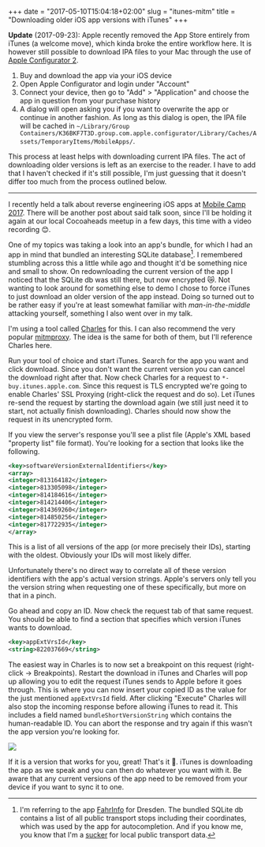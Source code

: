 +++
date = "2017-05-10T15:04:18+02:00"
slug = "itunes-mitm"
title = "Downloading older iOS app versions with iTunes"
+++

**Update** (2017-09-23):
Apple recently removed the App Store entirely from iTunes (a welcome move), which kinda broke the entire workflow here. It is however still possible to download IPA files to your Mac through the use of [Apple Configurator 2](https://itunes.apple.com/de/app/apple-configurator-2/id1037126344?l=en&mt=12). 

1. Buy and download the app via your iOS device
2. Open Apple Configurator and login under "Account"
3. Connect your device, then go to "Add" > "Application" and choose the app in question from your purchase history
4. A dialog will open asking you if you want to overwrite the app or continue in another fashion. As long as this dialog is open, the IPA file will be cached in `~/Library/Group Containers/K36BKF7T3D.group.com.apple.configurator/Library/Caches/Assets/TemporaryItems/MobileApps/`. 

This process at least helps with downloading current IPA files. The act of downloading older versions is left as an exercise to the reader. I have to add that I haven't checked if it's still possible, I'm just guessing that it doesn't differ too much from the process outlined below.

---

I recently held a talk about reverse engineering iOS apps at [Mobile Camp 2017](https://mobilecamp.de). There will be another post about said talk soon, since I'll be holding it again at our local Cocoaheads meetup in a few days, this time with a video recording 😊.

One of my topics was taking a look into an app's bundle, for which I had an app in mind that bundled an interesting SQLite database[^1]. I remembered stumbling across this a little while ago and thought it'd be something nice and small to show. On redownloading the current version of the app I noticed that the SQLite db was still there, but now encrypted 😿. Not wanting to look around for something else to demo I chose to force iTunes to just download an older version of the app instead. Doing so turned out to be rather easy if you're at least somewhat familiar with *man-in-the-middle* attacking yourself, something I also went over in my talk.

I'm using a tool called [Charles](https://www.charlesproxy.com) for this. I can also recommend the very popular [mitmproxy](https://mitmproxy.org). The idea is the same for both of them, but I'll reference Charles here.

Run your tool of choice and start iTunes. Search for the app you want and click download. Since you don't want the current version you can cancel the download right after that. Now check Charles for a request to `*-buy.itunes.apple.com`. Since this request is TLS encrypted we're going to enable Charles' SSL Proxying (right-click the request and do so). Let iTunes re-send the request by starting the download again (we still just need it to start, not actually finish downloading). Charles should now show the request in its unencrypted form.

If you view the server's response you'll see a plist file (Apple's XML based "property list" file format). You're looking for a section that looks like the following.

```xml
<key>softwareVersionExternalIdentifiers</key>
<array>
<integer>813164182</integer>
<integer>813305098</integer>
<integer>814184616</integer>
<integer>814214406</integer>
<integer>814369260</integer>
<integer>814850256</integer>
<integer>817722935</integer>
</array>
```

This is a list of all versions of the app (or more precisely their IDs), starting with the oldest. Obviously your IDs will most likely differ.
<!--Unfortunately these version IDs aren't directly convertible to the version string used by the app. You're going to have to guess. For my case this was fine, since I just needed *any* old version. Otherwise you can of course just try a few times and see if you can find a specific one you're looking for.-->
Unfortunately there's no direct way to correlate all of these version identifiers with the app's actual version strings. Apple's servers only tell you the version string when requesting one of these specifically, but more on that in a pinch.

Go ahead and copy an ID. Now check the request tab of that same request. You should be able to find a section that specifies which version iTunes wants to download.

```xml
<key>appExtVrsId</key>
<string>822037669</string>
```

The easiest way in Charles is to now set a breakpoint on this request (right-click → Breakpoints). Restart the download in iTunes and Charles will pop up allowing you to edit the request iTunes sends to Apple before it goes through. This is where you can now insert your copied ID as the value for the just mentioned `appExtVrsId` field. After clicking "Execute" Charles will also stop the incoming response before allowing iTunes to read it. This includes a field named `bundleShortVersionString` which contains the human-readable ID. You can abort the response and try again if this wasn't the app version you're looking for.

<img style="display: block; margin: 0 auto;" src="https://cloud.githubusercontent.com/assets/2625584/25902476/e85fca08-3599-11e7-9643-78d41095f4c1.png" />

If it is a version that works for you, great! That's it 🎉. iTunes is downloading the app as we speak and you can then do whatever you want with it. Be aware that any current versions of the app need to be removed from your device if you want to sync it to one.

[^1]: I'm referring to the app [FahrInfo](https://itunes.apple.com/us/app/fahrinfo-dresden/id314790387?mt=8) for Dresden. The bundled SQLite db contains a list of all public transport stops including their coordinates, which was used by the app for autocompletion. And if you know me, you know that I'm a [sucker](https://github.com/kiliankoe/vvo) for local public transport data.
